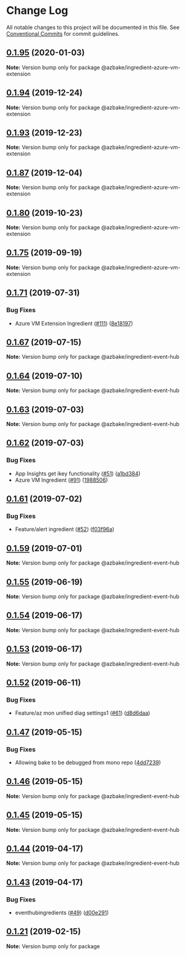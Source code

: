 # Change Log

All notable changes to this project will be documented in this file.
See [Conventional Commits](https://conventionalcommits.org) for commit guidelines.

## [0.1.95](https://github.com/HomecareHomebase/azure-bake/compare/v0.1.94...v0.1.95) (2020-01-03)

**Note:** Version bump only for package @azbake/ingredient-azure-vm-extension





## [0.1.94](https://github.com/HomecareHomebase/azure-bake/compare/v0.1.93...v0.1.94) (2019-12-24)

**Note:** Version bump only for package @azbake/ingredient-azure-vm-extension





## [0.1.93](https://github.com/HomecareHomebase/azure-bake/compare/v0.1.92...v0.1.93) (2019-12-23)

**Note:** Version bump only for package @azbake/ingredient-azure-vm-extension





## [0.1.87](https://github.com/HomecareHomebase/azure-bake/compare/v0.1.86...v0.1.87) (2019-12-04)

**Note:** Version bump only for package @azbake/ingredient-azure-vm-extension





## [0.1.80](https://github.com/HomecareHomebase/azure-bake/compare/v0.1.79...v0.1.80) (2019-10-23)

**Note:** Version bump only for package @azbake/ingredient-azure-vm-extension





## [0.1.75](https://github.com/HomecareHomebase/azure-bake/compare/v0.1.74...v0.1.75) (2019-09-19)

**Note:** Version bump only for package @azbake/ingredient-azure-vm-extension





## [0.1.71](https://github.com/HomecareHomebase/azure-bake/compare/v0.1.70...v0.1.71) (2019-07-31)


### Bug Fixes

* Azure VM Extension Ingredient ([#111](https://github.com/HomecareHomebase/azure-bake/issues/111)) ([8e18197](https://github.com/HomecareHomebase/azure-bake/commit/8e18197))





## [0.1.67](https://github.com/HomecareHomebase/azure-bake/compare/v0.1.66...v0.1.67) (2019-07-15)

**Note:** Version bump only for package @azbake/ingredient-event-hub





## [0.1.64](https://github.com/HomecareHomebase/azure-bake/compare/v0.1.63...v0.1.64) (2019-07-10)

**Note:** Version bump only for package @azbake/ingredient-event-hub





## [0.1.63](https://github.com/HomecareHomebase/azure-bake/compare/v0.1.62...v0.1.63) (2019-07-03)

**Note:** Version bump only for package @azbake/ingredient-event-hub





## [0.1.62](https://github.com/HomecareHomebase/azure-bake/compare/v0.1.61...v0.1.62) (2019-07-03)


### Bug Fixes

* App Insights get ikey functionality ([#51](https://github.com/HomecareHomebase/azure-bake/issues/51)) ([a1bd384](https://github.com/HomecareHomebase/azure-bake/commit/a1bd384))
* Azure VM Ingredient ([#91](https://github.com/HomecareHomebase/azure-bake/issues/91)) ([1988506](https://github.com/HomecareHomebase/azure-bake/commit/1988506))





## [0.1.61](https://github.com/HomecareHomebase/azure-bake/compare/v0.1.60...v0.1.61) (2019-07-02)


### Bug Fixes

* Feature/alert ingredient ([#52](https://github.com/HomecareHomebase/azure-bake/issues/52)) ([f03f96a](https://github.com/HomecareHomebase/azure-bake/commit/f03f96a))





## [0.1.59](https://github.com/HomecareHomebase/azure-bake/compare/v0.1.58...v0.1.59) (2019-07-01)

**Note:** Version bump only for package @azbake/ingredient-event-hub





## [0.1.55](https://github.com/HomecareHomebase/azure-bake/compare/v0.1.54...v0.1.55) (2019-06-19)

**Note:** Version bump only for package @azbake/ingredient-event-hub





## [0.1.54](https://github.com/HomecareHomebase/azure-bake/compare/v0.1.53...v0.1.54) (2019-06-17)

**Note:** Version bump only for package @azbake/ingredient-event-hub





## [0.1.53](https://github.com/HomecareHomebase/azure-bake/compare/v0.1.52...v0.1.53) (2019-06-17)

**Note:** Version bump only for package @azbake/ingredient-event-hub





## [0.1.52](https://github.com/HomecareHomebase/azure-bake/compare/v0.1.51...v0.1.52) (2019-06-11)


### Bug Fixes

* Feature/az mon unified diag settings1 ([#61](https://github.com/HomecareHomebase/azure-bake/issues/61)) ([d8d6daa](https://github.com/HomecareHomebase/azure-bake/commit/d8d6daa))





## [0.1.47](https://github.com/HomecareHomebase/azure-bake/compare/v0.1.46...v0.1.47) (2019-05-15)


### Bug Fixes

* Allowing bake to be debugged from mono repo ([4dd7239](https://github.com/HomecareHomebase/azure-bake/commit/4dd7239))





## [0.1.46](https://github.com/HomecareHomebase/azure-bake/compare/v0.1.45...v0.1.46) (2019-05-15)

**Note:** Version bump only for package @azbake/ingredient-event-hub





## [0.1.45](https://github.com/HomecareHomebase/azure-bake/compare/v0.1.44...v0.1.45) (2019-05-15)

**Note:** Version bump only for package @azbake/ingredient-event-hub





## [0.1.44](https://github.com/HomecareHomebase/azure-bake/compare/v0.1.43...v0.1.44) (2019-04-17)

**Note:** Version bump only for package @azbake/ingredient-event-hub





## [0.1.43](https://github.com/HomecareHomebase/azure-bake/compare/v0.1.42...v0.1.43) (2019-04-17)


### Bug Fixes

* eventhubingredients ([#49](https://github.com/HomecareHomebase/azure-bake/issues/49)) ([d00e291](https://github.com/HomecareHomebase/azure-bake/commit/d00e291))






## [0.1.21](https://github.com/csperbeck/azure-bake/compare/v0.1.5...v0.1.21) (2019-02-15)

**Note:** Version bump only for package
